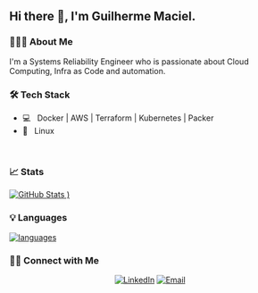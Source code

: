 <h2>Hi there 👋, I'm Guilherme Maciel.</h2>

<h3> 👨🏻‍💻 About Me </h3>

I'm a Systems Reliability Engineer who is passionate about Cloud Computing, Infra as Code and automation.


<h3>🛠 Tech Stack</h3>

- 💻 &nbsp; Docker | AWS | Terraform | Kubernetes | Packer
- 🐧 &nbsp; Linux


<br/>

### 📈 Stats

[![GitHub Stats](https://github-readme-stats.vercel.app/api?username=guilhermeghm&show_icons=true&count_private=true)
)](https://github.com/guilhermeghm)

### 💡 Languages 
[![languages](https://github-readme-stats.vercel.app/api/top-langs/?username=guilhermeghm)](https://github.com/guilhermeghm)

<h3> 🤝🏻 Connect with Me </h3>

<p align="center">
<a href="https://www.linkedin.com/in/guilhermeghm/?locale=en_US"><img alt="LinkedIn" src="https://img.shields.io/badge/LinkedIn-Guilherme%20Maciel-blue?style=flat-square&logo=linkedin"></a>
<a href="mailto:ghm.guilherme@gmail.com"><img alt="Email" src="https://img.shields.io/badge/Email-ghm.guilherme@gmail.com-blue?style=flat-square&logo=gmail"></a>
</p>
